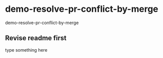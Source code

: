 # demo-resolve-pr-conflict-by-merge

demo-resolve-pr-conflict-by-merge

## Revise readme first

type something here
